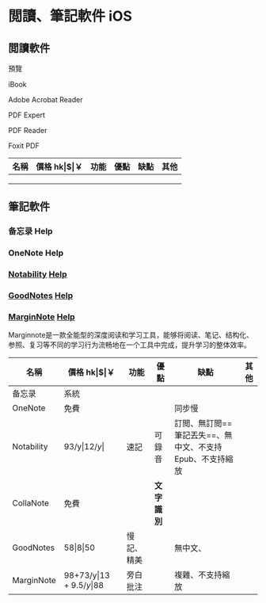 # 閲讀、筆記軟件 iOS

## 閲讀軟件

預覽

iBook

Adobe Acrobat Reader

PDF Expert

PDF Reader

Foxit PDF

| 名稱 | 價格 hk\|$\|￥ | 功能 | 優點 | 缺點 | 其他 |
| ---- | -------------- | ---- | ---- | ---- | ---- |
|      |                |      |      |      |      |
|      |                |      |      |      |      |
|      |                |      |      |      |      |



## 筆記軟件

### 备忘录 Help

### OneNote Help

### [Notability](https://www.notability.com/) [Help](https://support.gingerlabs.com/hc/zh-cn)

### [GoodNotes](https://www.goodnotes.com/) [Help](https://support.goodnotes.com/hc/en-us)

### [MarginNote](https://www.marginnote.com/) [Help](https://manual.marginnote.cn/)

Marginnote是一款全能型的深度阅读和学习工具，能够将阅读、笔记、结构化、参照、复习等不同的学习行为流畅地在一个工具中完成，提升学习的整体效率。



| 名稱       | 價格 hk\|$\|￥ | 功能 | 優點 | 缺點     | 其他 |
| ---------- | ------------- | ---- | ---- | -------- | ---- |
| 备忘录     | 系統 |      |      |          |      |
| OneNote    | 免費 |      |      | 同步慢 |      |
| Notability | 93/y\|$12/y$\| | 速記 | 可錄音 | 訂閲、無訂閲==筆記丟失==、無中文、不支持Epub、不支持縮放 |      |
| CollaNote | 免費 |  | **文字識別** |  | |
| GoodNotes  | 58\|$8$\|50  | 慢記、精美 |      | 無中文、 |      |
| MarginNote | 98+73/y\|$13+9.5/y$\|88 | 旁白批注 |      | 複雜、不支持縮放 |      |

